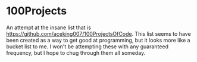 # 100Projects
An attempt at the insane list that is https://github.com/aceking007/100ProjectsOfCode. This list seems to have been created as a way to get good at programming, but it looks more like a bucket list to me. I won't be attempting these with any guaranteed frequency, but I hope to chug through them all someday.

